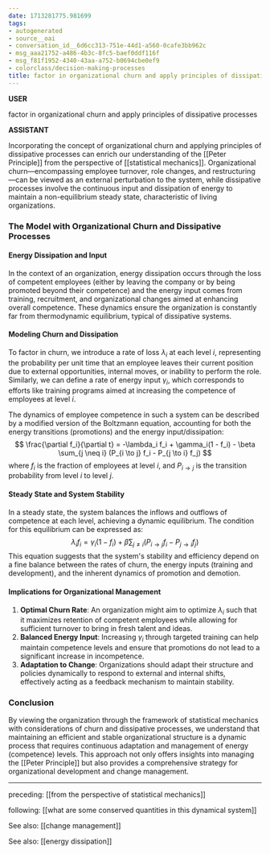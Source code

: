 ```yaml
---
date: 1713281775.981699
tags:
- autogenerated
- source__oai
- conversation_id__6d6cc313-751e-44d1-a560-0cafe3bb962c
- msg_aaa21752-a486-4b3c-8fc5-baef0ddf116f
- msg_f81f1952-4340-43aa-a752-b0694cbe0ef9
- colorclass/decision-making-processes
title: factor in organizational churn and apply principles of dissipative processes
---
```


**USER**

factor in organizational churn and apply principles of dissipative processes


**ASSISTANT**

Incorporating the concept of organizational churn and applying principles of dissipative processes can enrich our understanding of the [[Peter Principle]] from the perspective of [[statistical mechanics]]. Organizational churn—encompassing employee turnover, role changes, and restructuring—can be viewed as an external perturbation to the system, while dissipative processes involve the continuous input and dissipation of energy to maintain a non-equilibrium steady state, characteristic of living organizations.

### The Model with Organizational Churn and Dissipative Processes

#### Energy Dissipation and Input

In the context of an organization, energy dissipation occurs through the loss of competent employees (either by leaving the company or by being promoted beyond their competence) and the energy input comes from training, recruitment, and organizational changes aimed at enhancing overall competence. These dynamics ensure the organization is constantly far from thermodynamic equilibrium, typical of dissipative systems.

#### Modeling Churn and Dissipation

To factor in churn, we introduce a rate of loss $\lambda_i$ at each level $i$, representing the probability per unit time that an employee leaves their current position due to external opportunities, internal moves, or inability to perform the role. Similarly, we can define a rate of energy input $\gamma_i$, which corresponds to efforts like training programs aimed at increasing the competence of employees at level $i$.

The dynamics of employee competence in such a system can be described by a modified version of the Boltzmann equation, accounting for both the energy transitions (promotions) and the energy input/dissipation:
$$
\frac{\partial f_i}{\partial t} = -\lambda_i f_i + \gamma_i(1 - f_i) - \beta \sum_{j \neq i} (P_{i \to j} f_i - P_{j \to i} f_j)
$$
where $f_i$ is the fraction of employees at level $i$, and $P_{i \to j}$ is the transition probability from level $i$ to level $j$.

#### Steady State and System Stability

In a steady state, the system balances the inflows and outflows of competence at each level, achieving a dynamic equilibrium. The condition for this equilibrium can be expressed as:
$$
\lambda_i f_i = \gamma_i (1 - f_i) + \beta \sum_{j \neq i} (P_{i \to j} f_i - P_{j \to i} f_j)
$$
This equation suggests that the system's stability and efficiency depend on a fine balance between the rates of churn, the energy inputs (training and development), and the inherent dynamics of promotion and demotion.

#### Implications for Organizational Management

1. **Optimal Churn Rate**: An organization might aim to optimize $\lambda_i$ such that it maximizes retention of competent employees while allowing for sufficient turnover to bring in fresh talent and ideas.
2. **Balanced Energy Input**: Increasing $\gamma_i$ through targeted training can help maintain competence levels and ensure that promotions do not lead to a significant increase in incompetence.
3. **Adaptation to Change**: Organizations should adapt their structure and policies dynamically to respond to external and internal shifts, effectively acting as a feedback mechanism to maintain stability.

### Conclusion

By viewing the organization through the framework of statistical mechanics with considerations of churn and dissipative processes, we understand that maintaining an efficient and stable organizational structure is a dynamic process that requires continuous adaptation and management of energy (competence) levels. This approach not only offers insights into managing the [[Peter Principle]] but also provides a comprehensive strategy for organizational development and change management.


---

preceding: [[from the perspective of statistical mechanics]]  


following: [[what are some conserved quantities in this dynamical system]]

See also: [[change management]]


See also: [[energy dissipation]]